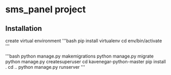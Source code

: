 # sms_panel project

## Installation
create virtual environment
'''bash
pip install virtualenv
cd env/bin/activate
'''

'''bash
python manage.py makemigrations
python manage.py migrate
python manage.py createsuperuser
cd kavenegar-python-master
pip install .
cd ..
python manage.py runserver
'''